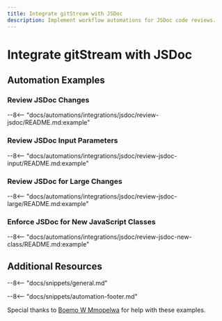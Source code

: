 ```yaml
---
title: Integrate gitStream with JSDoc
description: Implement workflow automations for JSDoc code reviews.
---
```

# Integrate gitStream with JSDoc

## Automation Examples

### Review JSDoc Changes

--8<-- "docs/automations/integrations/jsdoc/review-jsdoc/README.md:example"

### Review JSDoc Input Parameters

--8<-- "docs/automations/integrations/jsdoc/review-jsdoc-input/README.md:example"

### Review JSDoc for Large Changes

--8<-- "docs/automations/integrations/jsdoc/review-jsdoc-large/README.md:example"

### Enforce JSDoc for New JavaScript Classes

--8<-- "docs/automations/integrations/jsdoc/review-jsdoc-new-class/README.md:example"

## Additional Resources

--8<-- "docs/snippets/general.md"

--8<-- "docs/snippets/automation-footer.md"

Special thanks to [Boemo W Mmopelwa](https://github.com/xTrilton) for help with these examples.